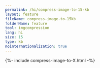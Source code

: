 ```yaml
---
permalink: /hi/compress-image-to-15-kb
layout: feature
fileName: compress-image-to-15kb
folderName: feature
tool: imgcompression
lang: hi
size: 15
type: kb
nointernationalization: true
---
```

{%- include compress-image-to-X.html -%}
      